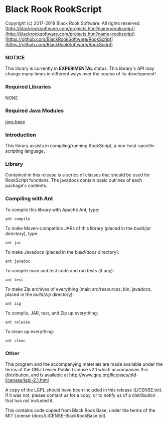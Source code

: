 # Black Rook RookScript

Copyright (c) 2017-2019 Black Rook Software. All rights reserved.  
[http://blackrooksoftware.com/projects.htm?name=rookscript](http://blackrooksoftware.com/projects.htm?name=rookscript)  
[https://github.com/BlackRookSoftware/RookScript](https://github.com/BlackRookSoftware/RookScript)

### NOTICE

This library is currently in **EXPERIMENTAL** status. This library's API
may change many times in different ways over the course of its development!

### Required Libraries

NONE

### Required Java Modules

[java.base](https://docs.oracle.com/javase/10/docs/api/java.base-summary.html)  

### Introduction

This library assists in compiling/running RookScript, a non-host-specific scripting language.

### Library

Contained in this release is a series of classes that should be used for RookScript functions. 
The javadocs contain basic outlines of each package's contents.

### Compiling with Ant

To compile this library with Apache Ant, type:

	ant compile

To make Maven-compatible JARs of this library (placed in the *build/jar* directory), type:

	ant jar

To make Javadocs (placed in the *build/docs* directory):

	ant javadoc

To compile main and test code and run tests (if any):

	ant test

To make Zip archives of everything (main src/resources, bin, javadocs, placed in the *build/zip* directory):

	ant zip

To compile, JAR, test, and Zip up everything:

	ant release

To clean up everything:

	ant clean
	
### Other

This program and the accompanying materials
are made available under the terms of the GNU Lesser Public License v2.1
which accompanies this distribution, and is available at
http://www.gnu.org/licenses/old-licenses/lgpl-2.1.html

A copy of the LGPL should have been included in this release (LICENSE.txt).
If it was not, please contact us for a copy, or to notify us of a distribution
that has not included it. 

This contains code copied from Black Rook Base, under the terms of the MIT License (docs/LICENSE-BlackRookBase.txt).
